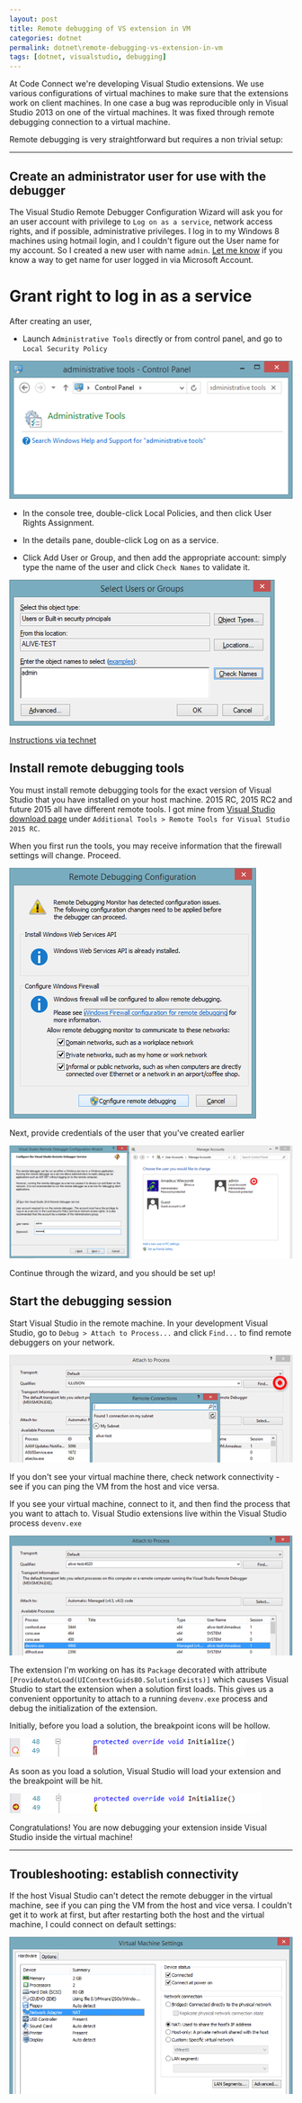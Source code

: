```yaml
---
layout: post
title: Remote debugging of VS extension in VM
categories: dotnet
permalink: dotnet\remote-debugging-vs-extension-in-vm
tags: [dotnet, visualstudio, debugging]
---
```


At Code Connect we're developing Visual Studio extensions. We use various configurations of virtual machines to make sure that the extensions work on client machines. In one case a bug was reproducible only in Visual Studio 2013 on one of the virtual machines. It was fixed through remote debugging connection to a virtual machine. 

Remote debugging is very straightforward but requires a non trivial setup:

***

Create an administrator user for use with the debugger
---

The Visual Studio Remote Debugger Configuration Wizard will ask you for an user account with privilege to `Log on as a service`, network access rights, and if possible, administrative privileges. I log in to my Windows 8 machines using hotmail login, and I couldn't figure out the User name for my account. So I created a new user with name `admin`. [Let me know](https://twitter.com/HiAmadeus) if you know a way to get name for user logged in via Microsoft Account.

Grant right to log in as a service
===

After creating an user, 

* Launch `Administrative Tools` directly or from control panel, and go to `Local Security Policy`

![screenshot 1](/blogData/remote-debugging-vs-extension-in-vm/beforeWizard.png)

* In the console tree, double-click Local Policies, and then click User Rights Assignment.

* In the details pane, double-click Log on as a service.

* Click Add User or Group, and then add the appropriate account: simply type the name of the user and click `Check Names` to validate it.

![screenshot 1](/blogData/remote-debugging-vs-extension-in-vm/beforeWizard2.png)

[Instructions via technet](https://technet.microsoft.com/en-ca/library/cc794944(v=ws.10).aspx)


Install remote debugging tools
---

You must install remote debugging tools for the exact version of Visual Studio that you have installed on your host machine. 2015 RC, 2015 RC2 and future 2015 all have different remote tools. I got mine from [Visual Studio download page](https://www.visualstudio.com/en-us/downloads/visual-studio-2015-downloads-vs.aspx) under `Additional Tools > Remote Tools for Visual Studio 2015 RC`.

When you first run the tools, you may receive information that the firewall settings will change. Proceed.

![screenshot](/blogData/remote-debugging-vs-extension-in-vm/firewall.png)

Next, provide credentials of the user that you've created earlier

![screenshot](/blogData/remote-debugging-vs-extension-in-vm/wizard1.png)

Continue through the wizard, and you should be set up!

Start the debugging session
---

Start Visual Studio in the remote machine. In your development Visual Studio, go to `Debug > Attach to Process...` and click `Find...` to find remote debuggers on your network. 

![screenshot](/blogData/remote-debugging-vs-extension-in-vm/attach.png)

If you don't see your virtual machine there, check network connectivity - see if you can ping the VM from the host and vice versa.

If you see your virtual machine, connect to it, and then find the process that you want to attach to. Visual Studio extensions live within the Visual Studio process `devenv.exe`

![screenshot](/blogData/remote-debugging-vs-extension-in-vm/attach2.png)

The extension I'm working on has its `Package` decorated with attribute `[ProvideAutoLoad(UIContextGuids80.SolutionExists)]` which causes Visual Studio to start the extension when a solution first loads. This gives us a convenient opportunity to attach to a running `devenv.exe` process and debug the initialization of the extension.

Initially, before you load a solution, the breakpoint icons will be hollow. 

![screenshot](/blogData/remote-debugging-vs-extension-in-vm/breakpoint1.png)

As soon as you load a solution, Visual Studio will load your extension and the breakpoint will be hit.

![screenshot](/blogData/remote-debugging-vs-extension-in-vm/breakpoint2.png)

Congratulations! You are now debugging your extension inside Visual Studio inside the virtual machine!

***

Troubleshooting: establish connectivity
---

If the host Visual Studio can't detect the remote debugger in the virtual machine, see if you can ping the VM from the host and vice versa. I couldn't get it to work at first, but after restarting both the host and the virtual machine, I could connect on default settings:

![screenshot](/blogData/remote-debugging-vs-extension-in-vm/vmsettings.png)